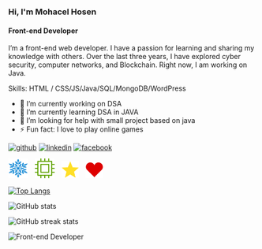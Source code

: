 ### Hi, I'm Mohacel Hosen
#### Front-end Developer

I’m a front-end web developer. I have a passion for learning and sharing my knowledge with others. Over the last three years, I have explored cyber security, computer networks, and Blockchain. Right now, I am working on Java.

Skills:  HTML / CSS/JS/Java/SQL/MongoDB/WordPress

- 🔭 I’m currently working on DSA 
- 🌱 I’m currently learning DSA in JAVA 
- 🤔 I’m looking for help with small project based on java 
- ⚡ Fun fact: I love to play online games 


[<img src='https://cdn.jsdelivr.net/npm/simple-icons@3.0.1/icons/github.svg' alt='github' height='40'>](https://github.com/M0HACEL)  [<img src='https://cdn.jsdelivr.net/npm/simple-icons@3.0.1/icons/linkedin.svg' alt='linkedin' height='40'>](https://www.linkedin.com/in/https://bd.linkedin.com/in/md-mohacel-hosen/)  [<img src='https://cdn.jsdelivr.net/npm/simple-icons@3.0.1/icons/facebook.svg' alt='facebook' height='40'>](https://www.facebook.com/https://www.facebook.com/md.mohacel.hosen.568)  

<a href='https://archiveprogram.github.com/'><img src='https://raw.githubusercontent.com/acervenky/animated-github-badges/master/assets/acbadge.gif' width='40' height='40'></a> <a href='https://docs.github.com/en/developers'><img src='https://raw.githubusercontent.com/acervenky/animated-github-badges/master/assets/devbadge.gif' width='40' height='40'></a> <a href='https://stars.github.com/'><img src='https://raw.githubusercontent.com/acervenky/animated-github-badges/master/assets/starbadge.gif' width='35' height='35'></a> <a href='https://docs.github.com/en/github/supporting-the-open-source-community-with-github-sponsors'><img src='https://raw.githubusercontent.com/acervenky/animated-github-badges/master/assets/sponsorbadge.gif' width='35' height='35'></a> 

[![Top Langs](https://github-readme-stats.vercel.app/api/top-langs/?username=M0HACEL)](https://github.com/anuraghazra/github-readme-stats)

![GitHub stats](https://github-readme-stats.vercel.app/api?username=M0HACEL&show_icons=true)  

![GitHub streak stats](https://github-readme-streak-stats.herokuapp.com/?user=M0HACEL)  

![Front-end Developer](https://scontent.fdac136-1.fna.fbcdn.net/v/t39.30808-6/300419434_482269503907988_857018721194988989_n.jpg?stp=dst-jpg_p180x540&_nc_cat=102&ccb=1-7&_nc_sid=e3f864&_nc_ohc=DJDm3nWY1C0AX-FYsJH&_nc_ht=scontent.fdac136-1.fna&oh=00_AfADOABI1q_XijFe-z--qXuRITBNuo1uehwXBN-XeeL31Q&oe=63676230)
